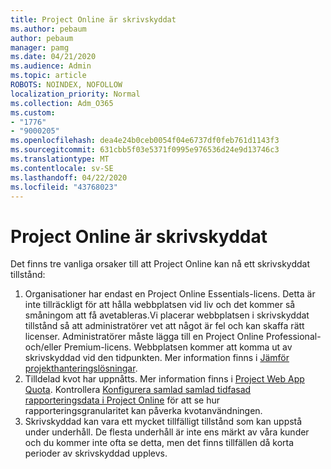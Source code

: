 ```yaml
---
title: Project Online är skrivskyddat
ms.author: pebaum
author: pebaum
manager: pamg
ms.date: 04/21/2020
ms.audience: Admin
ms.topic: article
ROBOTS: NOINDEX, NOFOLLOW
localization_priority: Normal
ms.collection: Adm_O365
ms.custom:
- "1776"
- "9000205"
ms.openlocfilehash: dea4e24b0ceb0054f04e6737df0feb761d1143f3
ms.sourcegitcommit: 631cbb5f03e5371f0995e976536d24e9d13746c3
ms.translationtype: MT
ms.contentlocale: sv-SE
ms.lasthandoff: 04/22/2020
ms.locfileid: "43768023"
---
```

# <a name="project-online-is-in-a-read-only-state"></a>Project Online är skrivskyddat

Det finns tre vanliga orsaker till att Project Online kan nå ett skrivskyddat tillstånd:

1. Organisationer har endast en Project Online Essentials-licens. Detta är inte tillräckligt för att hålla webbplatsen vid liv och det kommer så småningom att få avetableras.Vi placerar webbplatsen i skrivskyddat tillstånd så att administratörer vet att något är fel och kan skaffa rätt licenser. Administratörer måste lägga till en Project Online Professional- och/eller Premium-licens. Webbplatsen kommer att komma ut av skrivskyddad vid den tidpunkten. Mer information finns i [Jämför projekthanteringslösningar](https://products.office.com/project/compare-microsoft-project-management-software?tab=1).
2. Tilldelad kvot har uppnåtts. Mer information finns i [Project Web App Quota](https://docs.microsoft.com/projectonline/tune-project-online-performance#project-web-app-quota). Kontrollera [Konfigurera samlad samlad tidfasad rapporteringsdata i Project Online](https://docs.microsoft.com/ProjectOnline/configure-rollup-of-timephased-reporting-data-in-project-online) för att se hur rapporteringsgranularitet kan påverka kvotanvändningen.
3. Skrivskyddad kan vara ett mycket tillfälligt tillstånd som kan uppstå under underhåll. De flesta underhåll är inte ens märkt av våra kunder och du kommer inte ofta se detta, men det finns tillfällen då korta perioder av skrivskyddad upplevs.
